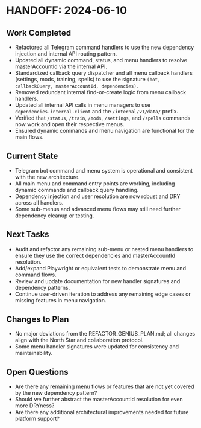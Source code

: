# HANDOFF: 2024-06-10

## Work Completed
- Refactored all Telegram command handlers to use the new dependency injection and internal API routing pattern.
- Updated all dynamic command, status, and menu handlers to resolve masterAccountId via the internal API.
- Standardized callback query dispatcher and all menu callback handlers (settings, mods, training, spells) to use the signature `(bot, callbackQuery, masterAccountId, dependencies)`.
- Removed redundant internal find-or-create logic from menu callback handlers.
- Updated all internal API calls in menu managers to use `dependencies.internal.client` and the `/internal/v1/data/` prefix.
- Verified that `/status`, `/train`, `/mods`, `/settings`, and `/spells` commands now work and open their respective menus.
- Ensured dynamic commands and menu navigation are functional for the main flows.

## Current State
- Telegram bot command and menu system is operational and consistent with the new architecture.
- All main menu and command entry points are working, including dynamic commands and callback query handling.
- Dependency injection and user resolution are now robust and DRY across all handlers.
- Some sub-menus and advanced menu flows may still need further dependency cleanup or testing.

## Next Tasks
- Audit and refactor any remaining sub-menu or nested menu handlers to ensure they use the correct dependencies and masterAccountId resolution.
- Add/expand Playwright or equivalent tests to demonstrate menu and command flows.
- Review and update documentation for new handler signatures and dependency patterns.
- Continue user-driven iteration to address any remaining edge cases or missing features in menu navigation.

## Changes to Plan
- No major deviations from the REFACTOR_GENIUS_PLAN.md; all changes align with the North Star and collaboration protocol.
- Some menu handler signatures were updated for consistency and maintainability.

## Open Questions
- Are there any remaining menu flows or features that are not yet covered by the new dependency pattern?
- Should we further abstract the masterAccountId resolution for even more DRYness?
- Are there any additional architectural improvements needed for future platform support? 